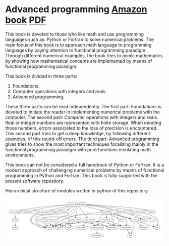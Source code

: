 # Advanced programming  [Amazon book](https://www.amazon.es/Advanced-Programming-Numerical-Calculations-Climbing/dp/B0BF2M1QT9) [PDF](https://github.com/jahrWork/NumericalHUB/tree/master/doc/NumericalHUB_Jan_2022.pdf)
This book is devoted to those who like math and use
programming languages such as: Python or Fortran to solve numerical problems.
The main focus of this book is to approach math language to programming languages by
paying attention to functional programming paradigm.
Through different numerical examples,
the book tries to mimic mathematics by showing how mathematical concepts
are implemented by means of functional programming paradigm.

This book is divided in three parts:
1) Foundations.
2) Computer operations with integers and reals.
3) Advanced programming.
   
These three parts can be read independently. The first part: Foundations is devoted to
initiate the reader in implementing numerical problems with the computer.
The second part: Computer operations with integers and reals.
Real or integer numbers are represented with finite storage. When oerating those numbers,
errors associated to the loss of precision is encountered. This second part tries to get a deep
knowledge, by following different examples, of this round-off errors.
The third part: Advanced programming gives tries to show the most important techniques
focalizing mainly in the functional programming paradigm with pure functions
emulating math environments.

This book can not be considered a full handbook of Python or Fortran.
It is a modest approach of challenging numerical problems by means of
functional programming in Python and Fortran.
This book is fully supported with the present software repository.


Hierarchical structure of modules written in python of this repository 

![](/doc/Figures/advanced.png)
